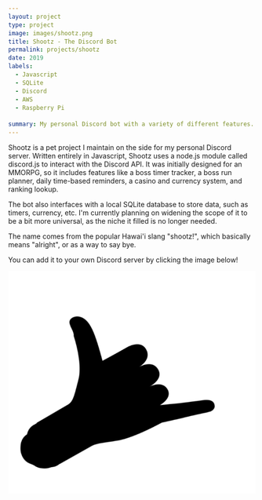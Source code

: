 ```yaml
---
layout: project
type: project
image: images/shootz.png
title: Shootz - The Discord Bot
permalink: projects/shootz
date: 2019
labels:
  - Javascript
  - SQLite
  - Discord
  - AWS
  - Raspberry Pi
  
summary: My personal Discord bot with a variety of different features.
---
```


Shootz is a pet project I maintain on the side for my personal Discord server. Written entirely in Javascript, Shootz uses a node.js module called discord.js to interact with the Discord API. It was initially designed for an MMORPG, so it includes features like a boss timer tracker, a boss run planner, daily time-based reminders, a casino and currency system, and ranking lookup. 

The bot also interfaces with a local SQLite database to store data, such as timers, currency, etc. I'm currently planning on widening the scope of it to be a bit more universal, as the niche it filled is no longer needed.

The name comes from the popular Hawai'i slang "shootz!", which basically means "alright", or as a way to say bye.

You can add it to your own Discord server by clicking the image below!

[<img class="ui image" src="../images/shootz.png">](https://discordapp.com/api/oauth2/authorize?client_id=467083715453911041&permissions=0&scope=bot)